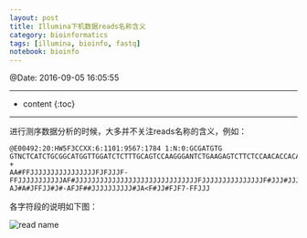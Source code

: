```yaml
---
layout: post
title: Illumina下机数据reads名称含义
category: bioinformatics
tags: [illumina, bioinfo, fastq]
notebook: bioinfo
---
```


@Date: 2016-09-05 16:05:55

--------

* content
{:toc}

---------

进行测序数据分析的时候，大多并不关注reads名称的含义，例如：

```
@E00492:20:HW5F3CCXX:6:1101:9567:1784 1:N:0:GCGATGTG
GTNCTCATCTGCGGCATGGTTGGATCTCTTTGCAGTCCAAGGGANTCTGAAGAGTCTTCTCCAACACCACAGTTCAAAAGCATCAATTCTTCNGCGNTCGCTTNCNTCACANTNCAACTNNCACATCCATANATGANCANTGGAAAAACC
+
AA#FFJJJJJJJJJJJJJJJJFJFJJJF-FFJJJJJJJJJJJAF#JJJJJJJJJJJJJJJJJJJJJJJJJJJJJJFJJJJJJJJJJJJJJJF#JJJ#JJJ-AJ#A#JFFJJ#J#-AFJF##JJJJJJJJJJ#JA<F#JJ#FJF7-FFJJJ
```

各字符段的说明如下图：

![read name](http://ocs218n9i.bkt.clouddn.com/u004.png)
